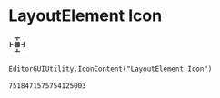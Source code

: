 # LayoutElement Icon
![](/img/LayoutElement%20Icon.png)

``` CSharp
EditorGUIUtility.IconContent("LayoutElement Icon")
```
```
7518471575754125003
```
